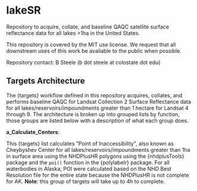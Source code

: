 # lakeSR

Repository to acquire, collate, and baseline QAQC satellite surface reflectance
data for all lakes \>1ha in the United States.

This repository is covered by the MIT use license. We request that all
downstream uses of this work be available to the public when possible.

Repository contact: B Steele (b dot steele at colostate dot edu)

## Targets Architecture

The {targets} workflow defined in this repository acquires, collates, and
performs baseline QAQC for Landsat Collection 2 Surface Reflectance data for all
lakes/reservoirs/impoundments greater than 1 hectare for Landsat 4 through 9.
The architecture is broken up into grouped lists by function, those groups are
listed below with a description of what each group does.

**a_Calculate_Centers**:

This {targets} list calculates "Point of Inaccessibility", also known as
Cheybyshev Center for all lakes/reservoirs/impoundments greater than 1ha in 
surface area using the NHDPlusHR polygons using the {nhdplusTools} package
and the `poi()` function in the {polylabelr} package. For all waterbodies in
Alaska, POI were calculated based on the NHD Best Resolution file for the entire
state because the NHDPlusHR is not complete for AK. **Note**: this group of
targets will take up to 4h to complete.
